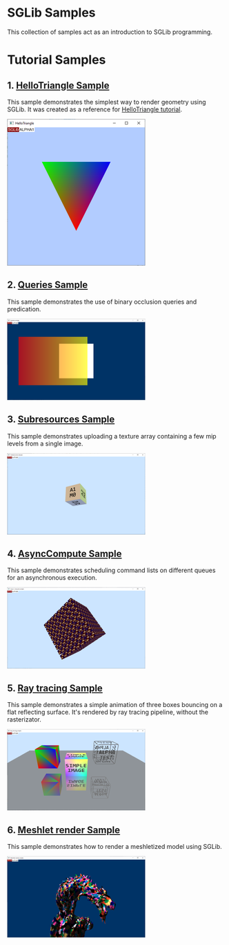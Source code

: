 # SGLib Samples
This collection of samples act as an introduction to SGLib programming.

# Tutorial Samples
## 1. [HelloTriangle Sample](HelloTriangle/Readme.md)
This sample demonstrates the simplest way to render geometry using SGLib. It was created as a reference for [HelloTriangle tutorial](../../Docs/HelloTriangleTutorial.md).

![Queries GUI](HelloTriangle/Screenshot_small.png)

## 2. [Queries Sample](Queries/Readme.md)
This sample demonstrates the use of binary occlusion queries and predication.

![Queries GUI](Queries/Screenshot_small.png)

## 3. [Subresources Sample](Subresources/Readme.md)
This sample demonstrates uploading a texture array containing a few mip levels from a single image.

![Subresources GUI](Subresources/Screenshot_small.png)

## 4. [AsyncCompute Sample](AsyncCompute/Readme.md)
This sample demonstrates scheduling command lists on different queues for an asynchronous execution. 

![AsyncCompute GUI](AsyncCompute/Screenshot_small.png)

## 5. [Ray tracing Sample](Raytracing/Readme.md)
This sample demonstrates a simple animation of three boxes bouncing on a flat reflecting surface. It's rendered by ray tracing pipeline, without the rasterizator.

![Ray tracing GUI](Raytracing/Screenshot_small.png)

## 6. [Meshlet render Sample](MeshletRender/Readme.md)
This sample demonstrates how to render a meshletized model using SGLib.

![Meshlet render GUI](MeshletRender/Screenshot_small.png)
